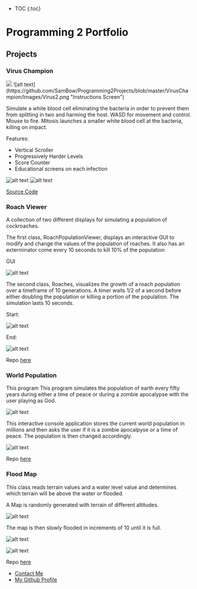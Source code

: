 * TOC
{:toc}


# Programming 2 Portfolio

## Projects

### Virus Champion


<img src="https://github.com/SamBow/Programming2Projects/blob/master/VirusChampion/Images/Virus1.png"/>
![alt text](https://github.com/SamBow/Programming2Projects/blob/master/VirusChampion/Images/Virus2.png "Instructions Screen")

Simulate a white blood cell eliminating the bacteria in order to prevent them from splitting in two and harming the host.  WASD for movement and control.  Mouse to fire.  Mitosis launches a smaller white blood cell at the bacteria, killing on impact.

Features:
<ul>
<li> Vertical Scroller</li>
<li> Progressively Harder Levels</li>
<li> Score Counter</li>
<li> Educational screens on each infection</li>
</ul>

![alt text](https://github.com/SamBow/Programming2Projects/blob/master/VirusChampion/Images/Virus3.png "Gameplay")
![alt text](https://github.com/SamBow/Programming2Projects/blob/master/VirusChampion/Images/Virus4.png "Game Over")

[Source Code](https://github.com/SamBow/Programming2Projects/tree/master/VirusChampion/Code)

### Roach Viewer

A collection of two different displays for simulating a population of cockroaches.

The first class, RoachPopulationViewer, displays an interactive GUI to modify and change the values of the population of
roaches.  It also has an exterminator come every 10 seconds to kill 10% of the population

GUI

![alt text](https://github.com/SamBow/Programming2Projects/blob/master/RoachPopulation/Images/RoachViewerStart.png)

The second class, Roaches,  visualizes the growth of a roach population over a timeframe of 10 generations.  A timer waits
1/2 of a second before either doubling the population or killing a portion of the population.  The simulation lasts 10 seconds.

Start:

![alt text](https://github.com/SamBow/Programming2Projects/blob/master/RoachPopulation/Images/RoachesPartial.png)

End:

![alt text](https://github.com/SamBow/Programming2Projects/blob/master/RoachPopulation/Images/RoachesFinal.png)

Repo [here](https://github.com/SamBow/Programming2Projects/tree/master/RoachPopulation)

### World Population

This program This program simulates the population of earth every fifty years
during either a time of peace or during a zombie apocalypse with the user
playing as God.

![alt text](https://github.com/SamBow/Programming2Projects/blob/master/WorldPopulation/Images/WorldPopScreen.png "Display")

This interactive console application stores the current world population in millions and then asks the user if it is a zombie apocalpyse or a time of peace.  The population is then changed accordingly.

![alt text](https://github.com/SamBow/Programming2Projects/blob/master/WorldPopulation/Images/EndScreen.png "Display")

Repo [here](https://github.com/SamBow/Programming2Projects/tree/master/WorldPopulation)

### Flood Map
This class reads terrain values and a water level value and determines which terrain will be above the water or flooded.

A Map is randomly generated with terrain of different altitudes.

![alt text](https://github.com/SamBow/Programming2Projects/blob/master/FloodMap/Images/FloodMapAlt.png "Display")

The map is then slowly flooded in increments of 10 until it is full.

![alt text](https://github.com/SamBow/Programming2Projects/blob/master/FloodMap/Images/FloodMapPartial.png "Partial")

![alt text](https://github.com/SamBow/Programming2Projects/blob/master/FloodMap/Images/FloodMapFull.png "Display")

Repo [here](https://github.com/SamBow/Programming2Projects/tree/master/FloodMap)

<footer>
    		<ul>
        		<li><a href="mailto:sbcskyline18@gmail.com">Contact Me</a></li>
        		<li><a href="https://github.com/SamBow">My Github Profile</a></li>
            
